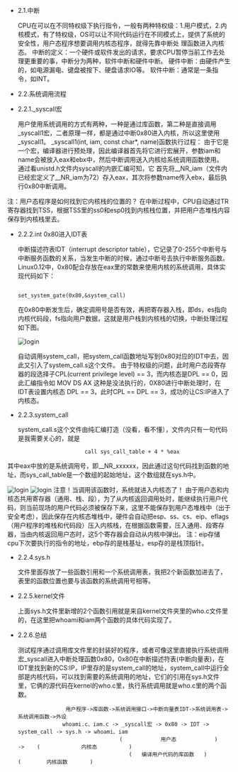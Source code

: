 
- 2.1.中断

    CPU在可以在不同特权级下执行指令，一般有两种特权级：1.用户模式，2.内核模式，有了特权级，OS可以让不同代码运行在不同模式上，提供了系统的安全性，用户态程序想要调用内核态程序，就得先靠中断处
理函数进入内核态。
中断的定义：一个硬件或软件发出的请求，要求CPU暂停当前工作去处理更重要的事，中断分为两种，软件中断和硬件中断。
硬件中断：由硬件产生的，如电源漏电、键盘被按下、硬盘请求IO等。
软件中断：通常是一条指令，如INT。

- 2.2.系统调用流程
- 2.2.1._syscall宏

    用户使用系统调用的方式有两种，一种是通过库函数，第二种是直接调用_syscall1宏，二者原理一样，都是通过中断0x80进入内核，所以这里使用_syscall1。
_syscall1(int, iam, const char*, name)函数执行过程： 
    由于它是一个宏，编译器进行预处理，因此编译器首先将它进行宏展开，参数iam和name会被放入eax和ebx中，然后中断调用送入内核给系统调用函数使用。  通过看unistd.h文件内syscall的内嵌汇编可知，它
首先将__NR_iam（文件内已经宏定义了__NR_iam为72）存入eax，其次将参数name传入ebx，最后执行0x80中断调用。

注：用户态程序是如何找到它内核栈的位置的？
    在中断过程中，CPU自动通过TR寄存器找到TSS，根据TSS里的ss0和esp0找到内核栈位置，并把用户态堆栈内容保存到内核栈里去。

- 2.2.2.int 0x80进入IDT表

    中断描述符表IDT（interrupt descriptor table），它记录了0-255个中断号与中断服务函数的关系，当发生中断的时候，通过中断号去执行中断服务函数。
    Linux0.12中，0x80配合存放在eax里的常数来使用内核的系统调用，具体实现代码如下：

                                                       set_system_gate(0x80,&system_call)

    在0x80中断发生后，确定调用号是否有效，再把寄存器入栈，即ds，es指向内核代码段，fs指向用户数据，这就是用户栈到内核栈的切换，中断处理过程如下图。
    
    ![login](https://github.com/Louis-LYK/myOSlab/blob/main/_syscall.s.png)
                                                                
         
         
    自动调用system_call，把system_call函数地址写到0x80对应的IDT中去，因此又引入了system_call.s这个文件。
由于特权级的问题，此时用户态段寄存器的段选择子CPL(current privilege level) == 3，而内核态是DPL == 0，因此汇编指令如 MOV DS AX 这种是没法执行的，0X80进行中断处理时，在IDT表设置内核态
DPL == 3，此时CPL == DPL == 3，成功的让CS:IP进入了内核态。

 - 2.2.3.system_call
 
	system_call.s这个文件由纯汇编打造（没看，看不懂），文件内只有一句代码是我需要关心的，就是
	
							call sys_call_table + 4 * %eax

其中eax中放的是系统调用号，即__NR_xxxxxx，因此通过这句代码找到函数的地址，而sys_call_table是一个数组的起始地址，这个数组就在sys.h中。

![login](https://github.com/Louis-LYK/myOSlab/blob/main/interrupt.png) ![login](https://github.com/Louis-LYK/myOSlab/blob/main/system_call.s.png)
    注意！当调用该函数时，系统就进入内核态了！
    由于用户态和内核态共用寄存器（通用、栈、段），为了从内核返回调用处时，能继续执行用户代码，则当前现场的用户代码必须被保存下来，这里不能保存到用户态堆栈中（出于安全考虑），因此保存在内核态堆栈中，硬件会自动把esp、ss、cs、eip、eflags（用户程序的堆栈和代码段）压入内核栈，在根据函数需要，压入通用、段寄存器，当由内核返回用户态时，这5个寄存器会自动从内核中弹出。
注：eip存储cpu下次要执行的指令的地址，ebp存的是栈基址，esp存的是栈顶指针。

- 2.2.4.sys.h

    文件里面存放了一些函数引用和一个系统调用表，我把2个新函数加进去了，表里的函数位置也要与该函数的系统调用号相等。

- 2.2.5.kernel文件

    上面sys.h文件里新增的2个函数引用就是来自kernel文件夹里的who.c文件里的，在这里把whoami和iam两个函数的具体代码实现了。

- 2.2.6.总结

    测试程序通过调用库文件里的封装好的程序，或者可像这里直接执行系统调用宏_syscall进入中断处理函数0x80，0x80在中断描述符表(中断向量表)，在IDT里找到新的CS:IP，IP里存的是system_call的地址，system_call中运行全部是内核代码，可以找到需要的系统调用的地址，它们的引用在sys.h文件里，它俩的源代码在kernel的who.c里，执行系统调用就是who.c里的两个函数。

					 用户程序->库函数->系统调用接口->中断向量表IDT->系统调用表->系统调用函数->外设
				    whoami.c、iam.c -> _syscall宏 -> 0x80 -> IDT -> system_call -> sys.h -> whoami、iam                  
                                      (            用户态            )    ->    (             内核态          )
                                         (   编译用户代码的库函数   )                  (        内核函数       )
    
    
   
